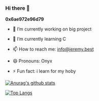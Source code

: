 ### Hi there 👋
**0x6ae972e96d79**

- 🔭 I’m currently working on big project 
- 🌱 I’m currently learning C


- 📫 How to reach me: info@jeremy.best
- 😄 Pronouns: Onyx
- ⚡ Fun fact: i learn for my hoby


[![Anurag's github stats](https://github-readme-stats.vercel.app/api?username=jeje720&count_private=true&show_icons=true&theme=slateorange)](http://www.jeremy.best/game)

[![Top Langs](https://github-readme-stats.vercel.app/api/top-langs/?username=anuraghazra&layout=compact&theme=slateorange&langs_count=7&count_private=true)](http://www.jeremy.best/game)
